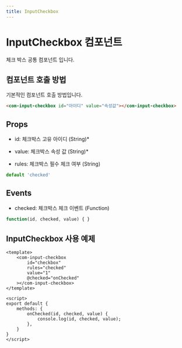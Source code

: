 ```yaml
---
title: InputCheckbox
---
```


# InputCheckbox 컴포넌트
체크 박스 공통 컴포넌트 입니다.

## 컴포넌트 호출 방법
기본적인 컴포넌트 호출 방법입니다.
```html
<com-input-checkbox id="아이디" value="속성값"></com-input-checkbox>
```

## Props
- id: 체크박스 고유 아이디 (String)*

- value: 체크박스 속성 값 (String)*

- rules: 체크박스 필수 체크 여부 (String)
```js
default 'checked'
```

## Events
- checked: 체크박스 체크 이벤트 (Function)
```js
function(id, checked, value) { }
```

## InputCheckbox 사용 예제
```vue
<template>
    <com-input-checkbox
        id="checkbox"
        rules="checked"
        value="1"
        @checked="onChecked"
    ></com-input-checkbox>
</template>

<script>
export default {
    methods: {
        onChecked(id, checked, value) {
            console.log(id, checked, value);
        },
    }
}
</script>
```